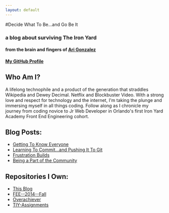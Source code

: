 ```yaml
---
layout: default
---
```

#Decide What To Be...and Go Be It 

### a blog about surviving The Iron Yard

#### from the brain and fingers of [Ari Gonzalez](http://www.twitter.com/arigonzoari)

#### [My GitHub Profile](http://www.github.com/AriGonzo)


## Who Am I?

A lifelong technophile and a product of the generation that straddles Wikipedia and Dewey Decimal. Netflix and Blockbuster Video. With a strong love and respect for technology and the internet, I'm taking the plunge and immersing myself in all things coding. Follow along as I chronicle my journey from coding novice to Jr Web Developer in Orlando's first Iron Yard Academy Front End Engineering cohort.  



## Blog Posts:
* [Getting To Know Everyone](2014/09/22/getting-to-know-everyone.html)
* [Learning To Commit...and Pushing It To Git](2014/09/23/learning-and-pushing.html)
* [Frustration Builds](2014/09/25/frustration-builds.html)
* [Being a Part of the Community](2014/09/27/community.html)

## Repositories I Own:
* [This Blog](https://github.com/AriGonzo/AriGonzo.github.io)
* [FEE--2014--Fall](https://github.com/AriGonzo/FEE--2014--FALL)
* [Overachiever](https://github.com/AriGonzo/Overachiever)
* [TIY-Assignments](https://github.com/AriGonzo/TIY-Assignments)